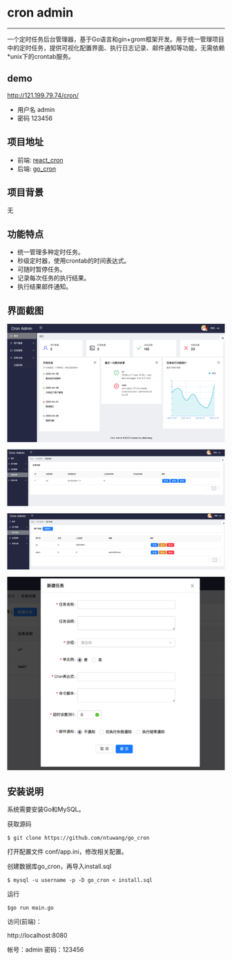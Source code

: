 # cron admin
------------

一个定时任务后台管理器，基于Go语言和gin+grom框架开发。用于统一管理项目中的定时任务，提供可视化配置界面、执行日志记录、邮件通知等功能，无需依赖*unix下的crontab服务。

## demo
http://121.199.79.74/cron/
* 用户名 admin
* 密码 123456
## 项目地址
* 前端: [react_cron](https://github.com/ntuwang/react_cron)
* 后端: [go_cron](https://github.com/ntuwang/go_cron)
## 项目背景
无

## 功能特点

* 统一管理多种定时任务。
* 秒级定时器，使用crontab的时间表达式。
* 可随时暂停任务。
* 记录每次任务的执行结果。
* 执行结果邮件通知。

## 界面截图

![go_cron](./media/image/dashboard.png)

![go_cron](./media/image/任务.png)

![go_cron](./media/image/用户管理.png)

![go_cron](./media/image/newtask.png)

## 安装说明

系统需要安装Go和MySQL。

获取源码

	$ git clone https://github.com/ntuwang/go_cron
	
打开配置文件 conf/app.ini，修改相关配置。
	

创建数据库go_cron，再导入install.sql

	$ mysql -u username -p -D go_cron < install.sql

运行
	
	$go run main.go 

访问(前端)： 

http://localhost:8080

帐号：admin
密码：123456
